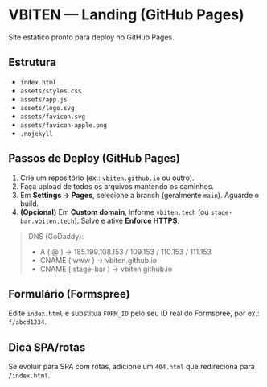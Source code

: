 # VBITEN — Landing (GitHub Pages)

Site estático pronto para deploy no GitHub Pages.

## Estrutura
- `index.html`
- `assets/styles.css`
- `assets/app.js`
- `assets/logo.svg`
- `assets/favicon.svg`
- `assets/favicon-apple.png`
- `.nojekyll`

## Passos de Deploy (GitHub Pages)
1. Crie um repositório (ex.: `vbiten.github.io` ou outro).
2. Faça upload de todos os arquivos mantendo os caminhos.
3. Em **Settings → Pages**, selecione a branch (geralmente `main`). Aguarde o build.
4. **(Opcional)** Em **Custom domain**, informe `vbiten.tech` (ou `stage-bar.vbiten.tech`). Salve e ative **Enforce HTTPS**.

> DNS (GoDaddy):
> - A ( @ ) → 185.199.108.153 / 109.153 / 110.153 / 111.153
> - CNAME ( www ) → vbiten.github.io
> - CNAME ( stage-bar ) → vbiten.github.io

## Formulário (Formspree)
Edite `index.html` e substitua `FORM_ID` pelo seu ID real do Formspree, por ex.: `f/abcd1234`.

## Dica SPA/rotas
Se evoluir para SPA com rotas, adicione um `404.html` que redireciona para `/index.html`.
